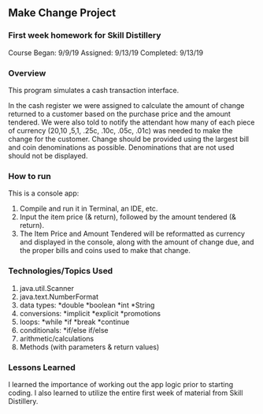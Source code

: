 ## Make Change Project

### First week homework for Skill Distillery
Course Began: 9/9/19
Assigned: 9/13/19
Completed: 9/13/19

### Overview
This program simulates a cash transaction interface.

In the cash register we were assigned to calculate the amount of change returned to a customer based on the purchase price and the amount tendered. We were also told to notify the attendant how many of each piece of currency ($20 ,$10 ,$5 ,$1, .25c, .10c, .05c, .01c) was needed to make the change for the customer. Change should be provided using the largest bill and coin denominations as possible. Denominations that are not used should not be displayed.

### How to run
This is a console app:
1. Compile and run it in Terminal, an IDE, etc.
2. Input the item price (& return), followed by the amount tendered (& return).
3. The Item Price and Amount Tendered will be reformatted as currency and displayed in the console, along with the amount of change due, and the proper bills and coins used to make that change.

### Technologies/Topics Used
1. java.util.Scanner
2. java.text.NumberFormat
3. data types:
  *double
  *boolean
  *int
  *String
4. conversions:
  *implicit
  *explicit
  *promotions
5. loops:
  *while
  *if
  *break
  *continue
6. conditionals:
  *if/else if/else
7. arithmetic/calculations
8. Methods (with parameters & return values)

### Lessons Learned
I learned the importance of working out the app logic prior to starting coding.
I also learned to utilize the entire first week of material from Skill Distillery.
